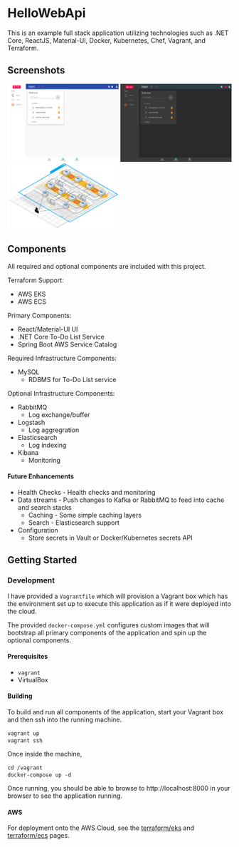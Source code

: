 # HelloWebApi

This is an example full stack application utilizing technologies such as .NET Core,
ReactJS, Material-UI, Docker, Kubernetes, Chef, Vagrant, and Terraform. 

## Screenshots
<img src='https://raw.githubusercontent.com/jcampos8782/HelloWebApi/master/img/light.png' width=250 />
<img src='https://raw.githubusercontent.com/jcampos8782/HelloWebApi/master/img/dark.png' width=250 />
<img src='https://raw.githubusercontent.com/jcampos8782/HelloWebApi/master/img/aws_architecture.png' width=250 />

## Components
All required and optional components are included with this project.

Terraform Support:
 * AWS EKS
 * AWS ECS

Primary Components:
* React/Material-UI UI
* .NET Core To-Do List Service
* Spring Boot AWS Service Catalog

Required Infrastructure Components:
* MySQL
  * RDBMS for To-Do List service

Optional Infrastructure Components:
* RabbitMQ
  * Log exchange/buffer
* Logstash
  * Log aggregration
* Elasticsearch
  * Log indexing
* Kibana
  * Monitoring

#### Future Enhancements

* Health Checks - Health checks and monitoring
* Data streams - Push changes to Kafka or RabbitMQ to feed into cache and search stacks
  * Caching - Some simple caching layers
  * Search - Elasticsearch support
* Configuration
  * Store secrets in Vault or Docker/Kubernetes secrets API

## Getting Started

### Development
I have provided a `Vagrantfile` which will provision a Vagrant box which has the environment
set up to execute this application as if it were deployed into the cloud.

The provided `docker-compose.yml` configures custom images that will bootstrap all primary components of the application and
spin up the optional components.

#### Prerequisites

* `vagrant`
* VirtualBox

#### Building

To build and run all components of the application, start your Vagrant box and then
ssh into the running machine.

```
vagrant up
vagrant ssh
```

Once inside the machine,

```
cd /vagrant
docker-compose up -d
```

Once running, you should be able to browse to http://localhost:8000 in your browser
to see the application running.  

#### AWS
For deployment onto the AWS Cloud, see the [terraform/eks](./terraform/eks) and [terraform/ecs](./terraform/ecs) pages.
